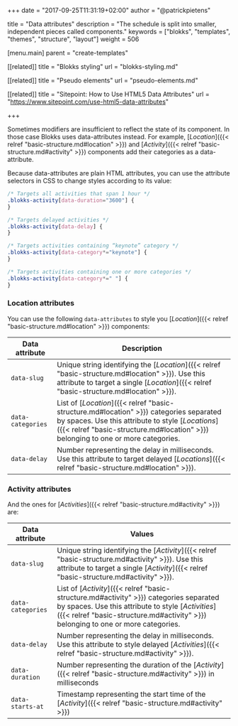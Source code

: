 +++
date            = "2017-09-25T11:31:19+02:00"
author          = "@patrickpietens"

title           = "Data attributes"
description     = "The schedule is split into smaller, independent pieces called components."
keywords        = ["blokks", "templates", "themes", "structure", "layout"]
weight          = 506

[menu.main]
parent          = "create-templates"

[[related]]
title = "Blokks styling"
url = "blokks-styling.md"

[[related]]
title = "Pseudo elements"
url = "pseudo-elements.md"

[[related]]
title = "Sitepoint: How to Use HTML5 Data Attributes"
url = "https://www.sitepoint.com/use-html5-data-attributes"

+++

Sometimes modifiers are insufficient to reflect the state of its component. In those case Blokks uses data-attributes instead. For example, [*Location*]({{< relref "basic-structure.md#location" >}}) and [*Activity*]({{< relref "basic-structure.md#activity" >}}) components add their categories as a data-attribute.

Because data-attributes are plain HTML attributes, you can use the attribute selectors in CSS to change styles according to its value:

```css
/* Targets all activities that span 1 hour */
.blokks-activity[data-duration="3600"] {
}

/* Targets delayed activities */
.blokks-activity[data-delay] {
}

/* Targets activities containing “keynote” category */
.blokks-activity[data-category*="keynote"] {
}

/* Targets activities containing one or more categories */
.blokks-activity[data-category*=" "] {
}
```

### Location attributes
You can use the following `data-attributes` to style you [*Location*]({{< relref "basic-structure.md#location" >}}) components:

| Data attribute  | Description |
|-----------------|--------|
| `data-slug` | Unique string identifying the [*Location*]({{< relref "basic-structure.md#location" >}}). Use this attribute to target a single [*Location*]({{< relref "basic-structure.md#location" >}}). |
| `data-categories` | List of [*Location*]({{< relref "basic-structure.md#location" >}}) categories separated by spaces. Use this attribute to style [*Locations*]({{< relref "basic-structure.md#location" >}}) belonging to one or more categories. |
| `data-delay` | Number representing the delay in milliseconds. Use this attribute to target delayed [*Locations*]({{< relref "basic-structure.md#location" >}}).  |

### Activity attributes
And the ones for [*Activities*]({{< relref "basic-structure.md#activity" >}}) are:

| Data attribute | Values |
|----------------|--------|
| `data-slug` | Unique string identifying the [*Activity*]({{< relref "basic-structure.md#activity" >}}). Use this attribute to target a single [*Activity*]({{< relref "basic-structure.md#activity" >}}). |
| `data-categories` | List of [*Activity*]({{< relref "basic-structure.md#activity" >}}) categories separated by spaces. Use this attribute to style [*Activities*]({{< relref "basic-structure.md#activity" >}}) belonging to one or more categories. |
| `data-delay` | Number representing the delay in milliseconds. Use this attribute to style delayed [*Activities*]({{< relref "basic-structure.md#activity" >}}). |
| `data-duration` | Number representing the duration of the [*Activity*]({{< relref "basic-structure.md#activity" >}}) in milliseconds |
| `data-starts-at` | Timestamp representing the start time of the [*Activity*]({{< relref "basic-structure.md#activity" >}}) |
